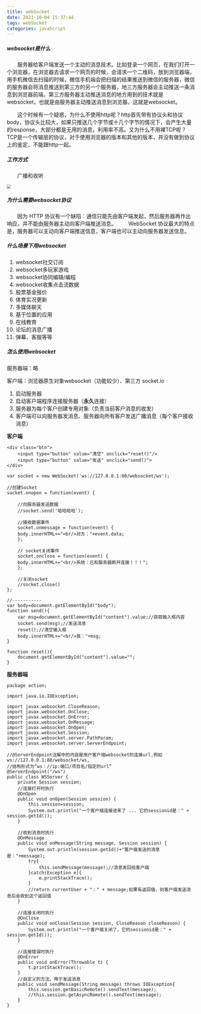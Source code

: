 ```yaml
---
title: webSocket
date: 2021-10-04 15:37:44
tags: webSocket
categories: javaScript
---
```


##### websocket是什么

&emsp;&emsp;服务器给客户端发送一个主动的消息技术。比如登录一个网页，在我们打开一个浏览器，在浏览器去请求一个网页的时候，会请求一个二维码，放到浏览器端，用手机微信去扫描的时候，微信手机端会把扫描的结果推送到微信的服务器，微信的服务器会将消息推送到第三方的另一个服务器，地三方服务器会主动推送一条消息到浏览器前端，第三方服务器主动推送消息的地方用到的技术就是websocket，也就是由服务器主动推送消息到浏览器，这就是websocket。

&emsp;&emsp;这个时候有一个疑惑，为什么不使用http呢？http首先带有协议头和协议body，协议头比较大，如果只推送几个字节或十几个字节的情况下，会产生大量的response，大部分都是无用的消息，利用率不高。又为什么不用裸TCP呢？TCP是一个传输层的协议，对于使用浏览器的版本和其他的版本，并没有做到协议上的鉴定，不能跟http一起。

##### 工作方式

&emsp;&emsp;广播和收听

<img src="https://i.bmp.ovh/imgs/2021/10/45f75f823c203613.png" style="zoom: 67%;" />

##### 为什么需要websocket协议

　　因为 HTTP 协议有一个缺陷：通信只能先由客户端发起，然后服务器再作出响应，并不能由服务器主动向客户端推送消息。
　　WebSocket 协议最大的特点是，服务器可以主动向客户端推送信息，客户端也可以主动向服务器发送信息。

##### 什么场景下用websocket

1. websocket社交订阅
2. websocket多玩家游戏
3. websocket协同编辑/编程
4. websocket收集点击流数据
5. 股票基金报价
6. 体育实况更新
7. 多媒体聊天
8. 基于位置的应用
9. 在线教育
10. 论坛的消息广播
11. 弹幕、客服等等

##### 怎么使用websocket

服务器端：略

客户端：浏览器原生对象websocket（功能较少）、第三方 socket.io

1. 启动服务器
2. 启动客户端程序连接服务器（**永久**连接）
3. 服务器为每个客户创建专用对象（负责当前客户消息的收发）
4. 客户端可以向服务器发消息、服务器向所有客户发送广播消息（每个客户接收消息）

**客户端**

```
<div class="btn">
    <input type="button" value="清空" onclick="reset()"/>
    <input type="button" value="发送" onclick="send()">
</div>

var socket = new WebSocket('ws://127.0.0.1:80/websocket/ws'); 

//创建Socket 
socket.onopen = function(event) { 

    //向服务器发送数据
    //socket.send('哈哈哈哈'); 

    //接收数据事件
    socket.onmessage = function(event) {
    body.innerHTML+="<br/>对方："+event.data;
    }; 

    // socket关闭事件
    socket.onclose = function(event) {
    body.innerHTML+="<br/>系统：已和服务器断开连接！！！";
    }; 

    //关闭socket
    //socket.close()
};

//-----------
var body=document.getElementById("body");
function send(){
    var msg=document.getElementById("content").value;//获取输入框内容
    socket.send(msg);//发送消息
    reset();//清空输入框
    body.innerHTML+="<br/>我："+msg;
}

function reset(){
    document.getElementById("content").value="";
}
```

**服务器端**

```
package action;

import java.io.IOException;

import javax.websocket.CloseReason;
import javax.websocket.OnClose;
import javax.websocket.OnError;
import javax.websocket.OnMessage;
import javax.websocket.OnOpen;
import javax.websocket.Session;
import javax.websocket.server.PathParam;
import javax.websocket.server.ServerEndpoint;

//@ServerEndpoint注解中的内容是用户客户端websocket的连接url,例如ws://127.0.0.1:80/websocket/ws,
//结构形式为“ws：//ip:端口/项目名/指定的url”
@ServerEndpoint("/ws")
public class WSServer {
    private Session session;
    //连接打开时执行
    @OnOpen
    public void onOpen(Session session) {
    	this.session=session;
        System.out.println("一个客户端连接进来了 ... 它的sessionid是：" + session.getId());
    }

    //收到消息时执行
    @OnMessage
    public void onMessage(String message, Session session) {
    	System.out.println(session.getId()+"客户端发送的消息是："+message);
        try{
        	this.sendMessage(message);//消息发回给客户端
        }catch(Exception e){
        	e.printStackTrace();
        }
        //return currentUser + "：" + message;如果有返回值，则客户端发送消息后会收到这个返回值
    }

    //连接关闭时执行
    @OnClose
    public void onClose(Session session, CloseReason closeReason) {
        System.out.println("一个客户端关闭了，它的sessionid是：" + session.getId());
    }

    //连接错误时执行
    @OnError
    public void onError(Throwable t) {
        t.printStackTrace();
    }
    //自定义的方法，用于发送消息
    public void sendMessage(String message) throws IOException{
    	this.session.getBasicRemote().sendText(message);
        //this.session.getAsyncRemote().sendText(message);
    }
}
```

